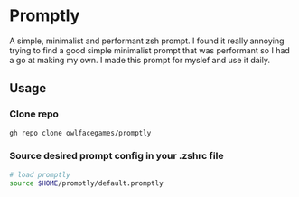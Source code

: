 # Promptly
A simple, minimalist and performant zsh prompt. I found it really annoying trying to find a good simple minimalist prompt that was performant so I had a go at making my own. I made this prompt for myslef and use it daily.

## Usage
### Clone repo 
```zsh
gh repo clone owlfacegames/promptly
```
### Source desired prompt config in your .zshrc file
```zsh
# load promptly
source $HOME/promptly/default.promptly
```
